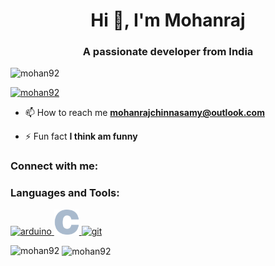 <h1 align="center">Hi 👋, I'm Mohanraj</h1>
<h3 align="center">A passionate developer from India</h3>

<p align="left"> <img src="https://komarev.com/ghpvc/?username=mohan92&label=Profile%20views&color=0e75b6&style=flat" alt="mohan92" /> </p>

<p align="left"> <a href="https://github.com/ryo-ma/github-profile-trophy"><img src="https://github-profile-trophy.vercel.app/?username=mohan92" alt="mohan92" /></a> </p>

- 📫 How to reach me **mohanrajchinnasamy@outlook.com**

- ⚡ Fun fact **I think am funny**

<h3 align="left">Connect with me:</h3>
<p align="left">
</p>

<h3 align="left">Languages and Tools:</h3>
<p align="left"> <a href="https://www.arduino.cc/" target="_blank" rel="noreferrer"> <img src="https://cdn.worldvectorlogo.com/logos/arduino-1.svg" alt="arduino" width="40" height="40"/> </a> <a href="https://www.cprogramming.com/" target="_blank" rel="noreferrer"> <img src="https://raw.githubusercontent.com/devicons/devicon/master/icons/c/c-original.svg" alt="c" width="40" height="40"/> </a> <a href="https://git-scm.com/" target="_blank" rel="noreferrer"> <img src="https://www.vectorlogo.zone/logos/git-scm/git-scm-icon.svg" alt="git" width="40" height="40"/> </a> </p>

<p><img align="left" src="https://github-readme-stats.vercel.app/api/top-langs?username=mohan92&show_icons=true&locale=en&layout=compact" alt="mohan92" /></p>

<p>&nbsp;<img align="center" src="https://github-readme-stats.vercel.app/api?username=mohan92&show_icons=true&locale=en" alt="mohan92" /></p>

